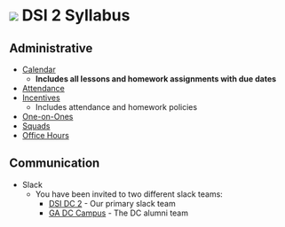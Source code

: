 
# ![](https://camo.githubusercontent.com/6ce15b81c1f06d716d753a61f5db22375fa684da/68747470733a2f2f67612d646173682e73332e616d617a6f6e6177732e636f6d2f70726f64756374696f6e2f6173736574732f6c6f676f2d39663838616536633963333837313639306533333238306663663535376633332e706e67) DSI 2 Syllabus

## Administrative

- [Calendar](generalassemb.ly_nopho7pbo44ahp3bqs7r3qv6r4@group.calendar.google.com)
  - **Includes all lessons and homework assignments with due dates**
- [Attendance](attendance.md)
- [Incentives](incentives.md)
  - Includes attendance and homework policies
- [One-on-Ones](one-on-ones.md)
- [Squads](squads.md)
- [Office Hours](office-hours.md)

## Communication

- Slack
  - You have been invited to two different slack teams:
    - [DSI DC 2](https://dsidc2.slack.com) - Our primary slack team
    - [GA DC Campus](https://gadc-campus.slack.com) - The DC alumni team
